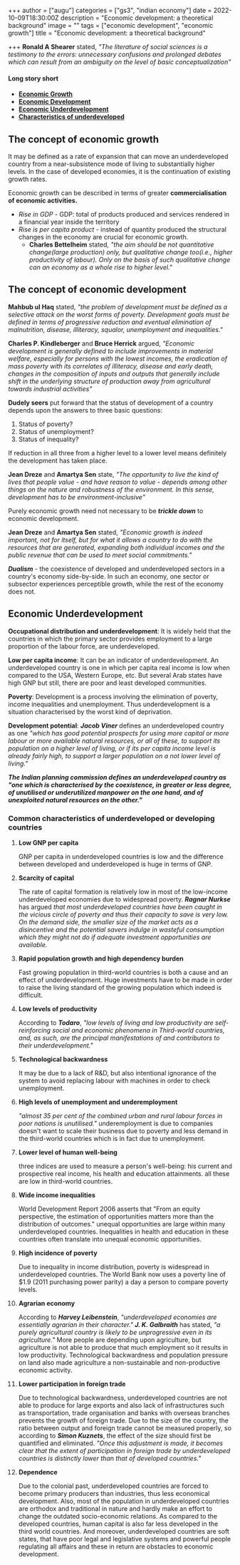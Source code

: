 +++
author = ["augu"]
categories = ["gs3", "indian economy"]
date = 2022-10-09T18:30:00Z
description = "Economic development: a theoretical background"
image = ""
tags = ["economic development", "economic growth"]
title = "Economic development: a theoretical background"

+++
**Ronald A Shearer** stated, _"The literature of social sciences is a testimony to the errors: unnecessary confusions and prolonged debates which can result from an ambiguity on the level of basic conceptualization"_

#### **Long story short**

* [**Economic Growth**](#the-concept-of-economic-growth)
* [**Economic Development**](#the-concept-of-economic-development)
* [**Economic Underdevelopment**](#economic-underdevelopment)
* [**Characteristics of underdeveloped**](#common-characteristics-of-underdeveloped-or-developing-countries)

## The concept of economic growth

It may be defined as a rate of expansion that can move an underdeveloped country from a near-subsistence mode of living to substantially higher levels. In the case of developed economies, it is the continuation of existing growth rates.

Economic growth can be described in terms of greater **commercialisation of economic activities.**

* _Rise in GDP_ - GDP: total of products produced and services rendered in a financial year inside the territory
* _Rise is per capita product_ - instead of quantity produced the structural changes in the economy are crucial for economic growth.
  * **Charles Bettelheim** stated, _"the aim should be not quantitative change(large production) only, but qualitative change too(i.e., higher productivity of labour). Only on the basis of such qualitative change can an economy as a whole rise to higher level."_

## The concept of economic development

**Mahbub ul Haq** stated, _"the problem of development must be defined as a selective attack on the worst forms of poverty. Development goals must be defined in terms of progressive reduction and eventual elimination of malnutrition, disease, illiteracy, squalor, unemployment and inequalities."_

**Charles P. Kindleberger** and **Bruce Herrick** argued, _"Economic development is generally defined to include improvements in material welfare, especially for persons with the lowest incomes, the eradication of mass poverty with its correlates of illiteracy, disease and early death, changes in the composition of inputs and outputs that generally include shift in the underlying structure of production away from agricultural towards industrial activities"_

**Dudely seers** put forward that the status of development of a country depends upon the answers to three basic questions:

1. Status of poverty?
2. Status of unemployment?
3. Status of inequality?

If reduction in all three from a higher level to a lower level means definitely the development has taken place.

**Jean Dreze** and **Amartya Sen** state, _"The opportunity to live the kind of lives that people value - and have reason to value - depends among other things on the nature and robustness of the environment. In this sense, development has to be environment-inclusive"_

Purely economic growth need not necessary to be **_trickle down_** to economic development.

**Jean Dreze** and **Amartya Sen** stated, _"Economic growth is indeed important, not for itself, but for what it allows a country to do with the resources that are generated, expanding both individual incomes and the public revenue that can be used to meet social commitments."_

**_Dualism_** - the coexistence of developed and underdeveloped sectors in a country's economy side-by-side. In such an economy, one sector or subsector experiences perceptible growth, while the rest of the economy does not.

## Economic Underdevelopment

**Occupational distribution and underdevelopment**: It is widely held that the countries in which the primary sector provides employment to a large proportion of the labour force, are underdeveloped.

**Low per capita income**: It can be an indicator of underdevelopment. An underdeveloped country is one in which per capita real income is low when compared to the USA, Western Europe, etc. But several Arab states have high GNP but still, there are poor and least developed communities.

**Poverty**: Development is a process involving the elimination of poverty, income inequalities and unemployment. Thus underdevelopment is a situation characterised by the worst kind of deprivation.

**Development potential**: **_Jacob Viner_** defines an underdeveloped country as one _"which has good potential prospects for using more capital or more labour or more available natural resources, or all of these, to support its population on a higher level of living, or if its per capita income level is already fairly high, to support a larger population on a not lower level of living."_

**_The Indian planning commission defines an underdeveloped country as "one which is characterised by the coexistence, in greater or less degree, of unutilised or underutilized manpower on the one hand, and of unexploited natural resources on the other."_**

### Common characteristics of underdeveloped or developing countries

 1. **Low GNP per capita**

    GNP per capita in underdeveloped countries is low and the difference between developed and underdeveloped is huge in terms of GNP.
 2. **Scarcity of capital**

    The rate of capital formation is relatively low in most of the low-income underdeveloped economies due to widespread poverty. **_Ragnar Nurkse_** has argued _that most underdeveloped countries have been caught in the vicious circle of poverty and thus their capacity to save is very low. On the demand side, the smaller size of the market acts as a disincentive and the potential savers indulge in wasteful consumption which they might not do if adequate investment opportunities are available._
 3. **Rapid population growth and high dependency burden**

    Fast growing population in third-world countries is both a cause and an effect of underdevelopment. Huge investments have to be made in order to raise the living standard of the growing population which indeed is difficult.
 4. **Low levels of productivity**

    According to **_Todaro_**, _"low levels of living and low productivity are self-reinforcing social and economic phenomena in Third-world countries, and, as such, are the principal manifestations of and contributors to their underdevelopment."_
 5. **Technological backwardness**

    It may be due to a lack of R&D, but also intentional ignorance of the system to avoid replacing labour with machines in order to check unemployment.
 6. **High levels of unemployment and underemployment**

    _"almost 35 per cent of the combined urban and rural labour forces in poor nations is unutilised."_ underemployment is due to companies doesn't want to scale their business due to poverty and less demand in the third-world countries which is in fact due to unemployment.
 7. **Lower level of human well-being**

    three indices are used to measure a person's well-being: his current and prospective real income, his health and education attainments. all these are low in third-world countries.
 8. **Wide income inequalities**

    World Development Report 2006 asserts that "From an equity perspective, the estimation of opportunities matters more than the distribution of outcomes." unequal opportunities are large within many underdeveloped countries. Inequalities in health and education in these countries often translate into unequal economic opportunities.
 9. **High incidence of poverty**

    Due to inequality in income distribution, poverty is widespread in underdeveloped countries. The World Bank now uses a poverty line of $1.9 (2011 purchasing power parity) a day a person to compare poverty levels.
10. **Agrarian economy**

    According to **_Harvey Leibenstein_**, _"underdeveloped economies are essentially agrarian in their character."  **J. K. Galbraith**_ has stated, _"a purely agricultural country is likely to be unprogressive even in its agriculture."_ More people are depending upon agriculture, but agriculture is not able to produce that much employment so it results in low productivity. Technological backwardness and population pressure on land also made agriculture a non-sustainable and non-productive economic activity. 
11. **Lower participation in foreign trade**

    Due to technological backwardness, underdeveloped countries are not able to produce for large exports and also lack of infrastructures such as transportation, trade organisation and banks with overseas branches prevents the growth of foreign trade. Due to the size of the country, the ratio between output and foreign trade cannot be measured properly, so according to **_Simon Kuznets_**, the effect of the size should first be quantified and eliminated. _"Once this adjustment is made, it becomes clear that the extent of participation in foreign trade by underdeveloped countries is distinctly lower than that of developed countries."_
12. **Dependence**

    Due to the colonial past, underdeveloped countries are forced to become primary producers than industries, thus less economical development. Also, most of the population in underdeveloped countries are orthodox and traditional in nature and hardly make an effort to change the outdated socio-economic relations. As compared to the developed countries, human capital is also far less developed in the third world countries. And moreover, underdeveloped countries are soft states, that have poor legal and legislative systems and powerful people regulating all affairs and these in return are obstacles to economic development.